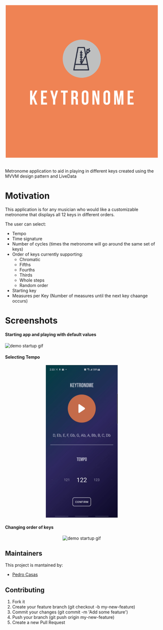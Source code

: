 <h1 align="center">

  <img  width="500"
        alt="Keytronome"
        src="https://github.com/pjcasas29/Keytronome/blob/master/Logo.png"/>

</h1>

Metronome application to aid in playing in different keys created using the MVVM design pattern and LiveData

# Motivation

This application is for any musician who would like a customizable metronome that displays all 12 keys in different orders. 

The user can select:

- Tempo
- Time signature
- Number of cycles (times the metronome will go around the same set of keys)
- Order of keys currently supporting:
    - Chromatic
    - Fifths
    - Fourths
    - Thirds
    - Whole steps
    - Random order
- Starting key
- Measures per Key (Number of measures until the next key chaange occurs)

# Screenshots

<h4>Starting app and playing with default values
</h4>

<img align="center" alt="demo startup gif" src="https://github.com/pjcasas29/Keytronome/blob/master/DemoStart.gif" height="500"/>

<h4 >Selecting Tempo</h4>
<div style="text-align:center">
<img alt="demo startup gif" src="https://github.com/pjcasas29/Keytronome/blob/master/DemoTempo.gif" height="500"/>
</div>

<h4 >Changing order of keys</h4>

<div style="text-align:center">
<img alt="demo startup gif" src="https://github.com/pjcasas29/Keytronome/blob/master/DemoOrder.gif" height="500"/>
</div>

## Maintainers
This project is mantained by:
* [Pedro Casas](http://github.com/pjcasas29)


## Contributing

1. Fork it
2. Create your feature branch (git checkout -b my-new-feature)
3. Commit your changes (git commit -m 'Add some feature')
4. Push your branch (git push origin my-new-feature)
5. Create a new Pull Request
